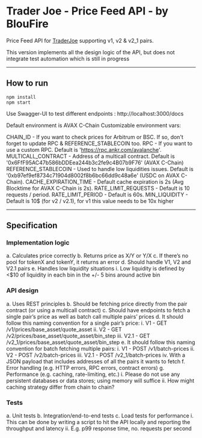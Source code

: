 # Trader Joe - Price Feed API - by BlouFire

Price Feed API for [TraderJoe](https://traderjoexyz.com/) supporting v1, v2 & v2_1 pairs.

This version implements all the design logic of the API, but does not integrate test automation which is still in progress

---

## How to run

```
npm install 
npm start
```

Use Swagger-UI to test different endpoints :
http://localhost:3000/docs

Default environment is AVAX C-Chain
Customizable environment vars:

CHAIN_ID - If you want to check prices for Arbitrum or BSC. If so, don't forget to update RPC & REFERENCE_STABLECOIN too.
RPC - If you want to use a custom RPC. Default is 'https://rpc.ankr.com/avalanche'.
MULTICALL_CONTRACT - Address of a multicall contract. Default is '0x6FfF95AC47b586bDDEea244b3c2fe9c4B07b9F76' (AVAX C-Chain)
REFERENCE_STABLECOIN - Used to handle low liquidities issues. Default is '0xb97ef9ef8734c71904d8002f8b6bc66dd9c48a6e' (USDC on AVAX C-Chain).
CACHE_EXPIRATION_TIME - Default cache expiration is 2s (Avg Blocktime for AVAX C-Chain is 2s).
RATE_LIMIT_REQUESTS - Default is 10 requests / period.
RATE_LIMIT_PERIOD - Default is 60s.
MIN_LIQUIDITY - Default is 10$ (for v2 / v2.1), for v1 this value needs to be 10x higher

---

## Specification

### Implementation logic

a. Calculates price correctly
b. Returns price as X/Y or Y/X
c. If there’s no pool for tokenX and tokenY, it returns an error
d. Should handle V1, V2 and V2.1 pairs
e. Handles low liquidity situations
  i. Low liquidity is defined by <$10 of liquidity in each bin in the +/- 5 bins around active bin

### API design

a. Uses REST principles
b. Should be fetching price directly from the pair contract (or using a multicall contract)
c. Should have endpoints to fetch a single pair’s price as well as batch call multiple pairs’ prices
d. It should follow this naming convention for a single pair’s price:
  i. V1 - GET /v1/prices/base_asset/quote_asset
  ii. V2 - GET /v2/prices/base_asset/quote_asset/bin_step
  iii. V2.1 - GET /v2_1/prices/base_asset/quote_asset/bin_step
e. It should follow this naming convention for batch fetching multiple pairs:
  i. V1 - POST /v1/batch-prices
  ii. V2 - POST /v2/batch-prices
  iii. V2.1 - POST /v2_1/batch-prices
  iv. With a JSON payload that includes addresses of all the pairs it wants to fetch
f. Error handling (e.g. HTTP errors, RPC errors, contract errors)
g. Performance (e.g. caching, rate-limiting, etc.)
  i. Please do not use any persistent databases or data stores; using memory will suffice
  ii. How might caching strategy differ from chain to chain?

### Tests

a. Unit tests
b. Integration/end-to-end tests
c. Load tests for performance
  i. This can be done by writing a script to hit the API locally and reporting the throughput and latency
  ii. E.g. p99 response time, no. requests per second